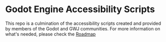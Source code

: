 # Godot Engine Accessibility Scripts
This repo is a culmination of the accessibility scripts created and provided by members of the Godot and GWJ communities. For more information on what's needed, please check the [Roadmap](ROADMAP.md)
